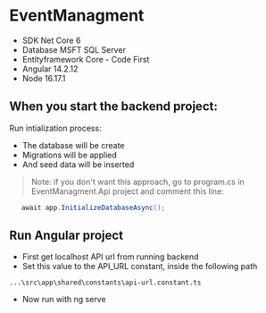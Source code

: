 # EventManagment
* SDK Net Core 6
* Database MSFT SQL Server
* Entityframework Core - Code First
* Angular 14.2.12
* Node 16.17.1

## When you start the backend project:
Run intialization process:
 * The database will be create
 * Migrations will be applied
 * And seed data will be inserted
	
> Note: if you don't want this approach, go to program.cs in EventManagment.Api project and comment this line:
```csharp
   await app.InitializeDatabaseAsync();
```

## Run Angular project
* First get localhost API url from running backend
* Set this value to the API_URL constant, inside the following path
```
...\src\app\shared\constants\api-url.constant.ts
```
* Now run with ng serve